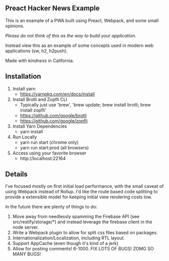 ## Preact Hacker News Example

This is an example of a PWA built using Preact, Webpack, and some small opinions.

*Please do not think of this as the way to build your application*. 

Instead view this as an example of some concepts used in modern web applications (sw, h2, h2push).

Made with _kindness_ in California.

## Installation

1. Install yarn
    * https://yarnpkg.com/en/docs/install
1. Install Brotli and Zopfli CLI
    * Typically just use 'brew', 'brew update; brew install brotli; brew install zopfli'
    * https://github.com/google/brotli
    * https://github.com/google/zopfli
2. Install Yarn Dependencies
    * yarn install
3. Run Locally
    * yarn run start (chrome only)
    * yarn run start:prod (all browsers)
4. Access using your favorite browser
    * http://localhost:22164

## Details

I've focused mostly on first initial load performance, with the small caveat of using Webpack instead of Rollup. I'd like the route based code splitting to provide a extensible model for keeping initial view rendering costs low.

In the future there are plenty of things to do:
1. Move away from needlessly spamming the Firebase API (see src/restify/storage/*) and instead leverage the firebase client in the node server.
2. Write a Webpack plugin to allow for split css files based on packages.
3. Internationalization/Localization, including RTL layout.
4. Support AppCache (even though it's kind of a jerk)
5. Allow for posting comments!
6-1000. FIX LOTS OF BUGS! ZOMG SO MANY BUGS!
